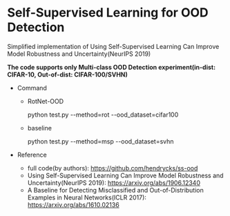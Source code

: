 # Self-Supervised Learning for OOD Detection

Simplified implementation of Using Self-Supervised Learning Can Improve Model Robustness and Uncertainty(NeurIPS 2019)

**The code supports only Multi-class OOD Detection experiment(in-dist: CIFAR-10, Out-of-dist: CIFAR-100/SVHN)** 


- Command 
  - RotNet-OOD
  
    python test.py --method=rot --ood_dataset=cifar100
  
  - baseline
  
    python test.py --method=msp --ood_dataset=svhn

- Reference
  - full code(by authors): https://github.com/hendrycks/ss-ood
  - Using Self-Supervised Learning Can Improve Model Robustness and Uncertainty(NeurIPS 2019): https://arxiv.org/abs/1906.12340
  - A Baseline for Detecting Misclassified and Out-of-Distribution Examples in Neural Networks(ICLR 2017): https://arxiv.org/abs/1610.02136

